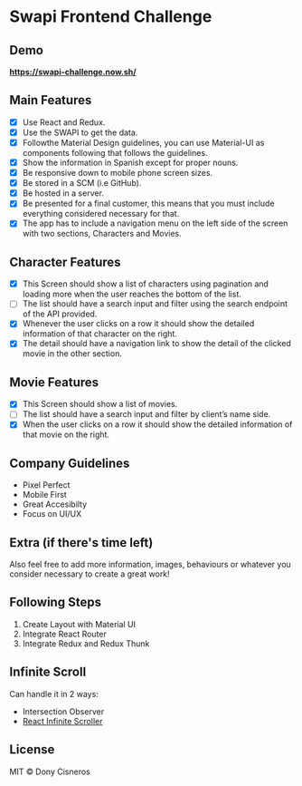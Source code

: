 # Swapi Frontend Challenge

## Demo

**https://swapi-challenge.now.sh/**

## Main Features

- [x] Use React and Redux.
- [x] Use the SWAPI to get the data.
- [x] Followthe Material Design guidelines, you can use Material-UI as components following that follows the guidelines.
- [x] Show the information in Spanish except for proper nouns.
- [x] Be responsive down to mobile phone screen sizes.
- [x] Be stored in a SCM (i.e GitHub).
- [x] Be hosted in a server.
- [x] Be presented for a final customer, this means that you must include everything considered necessary for that.
- [x] The app has to include a navigation menu on the left side of the screen with two sections, Characters and Movies.

## Character Features

- [x] This Screen should show a list of characters using pagination and loading more when the user reaches the bottom of the list.
- [ ] The list should have a search input and filter using the search endpoint of the API provided.
- [x] Whenever the user clicks on a row it should show the detailed information of that character on the right.
- [x] The detail should have a navigation link to show the detail of the clicked movie in the other section.

## Movie Features

- [x] This Screen should show a list of movies.
- [ ] The list should have a search input and filter by client’s name side.
- [x] When the user clicks on a row it should show the detailed information of that
      movie on the right.

## Company Guidelines

- Pixel Perfect
- Mobile First
- Great Accesibilty
- Focus on UI/UX

## Extra (if there's time left)

Also feel free to add more information, images, behaviours or whatever you consider necessary to create a great work!

## Following Steps

1. Create Layout with Material UI
2. Integrate React Router
3. Integrate Redux and Redux Thunk

## Infinite Scroll

Can handle it in 2 ways:

- Intersection Observer
- [React Infinite Scroller](https://github.com/CassetteRocks/react-infinite-scroller)

## License

MIT © Dony Cisneros
